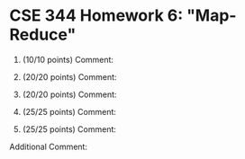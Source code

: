 # CSE 344 Homework 6: "Map-Reduce"

1. (10/10 points)
Comment:

2. (20/20 points)
Comment:

3. (20/20 points)
Comment:

4. (25/25 points)
Comment:

5. (25/25 points)
Comment:

Additional Comment: 